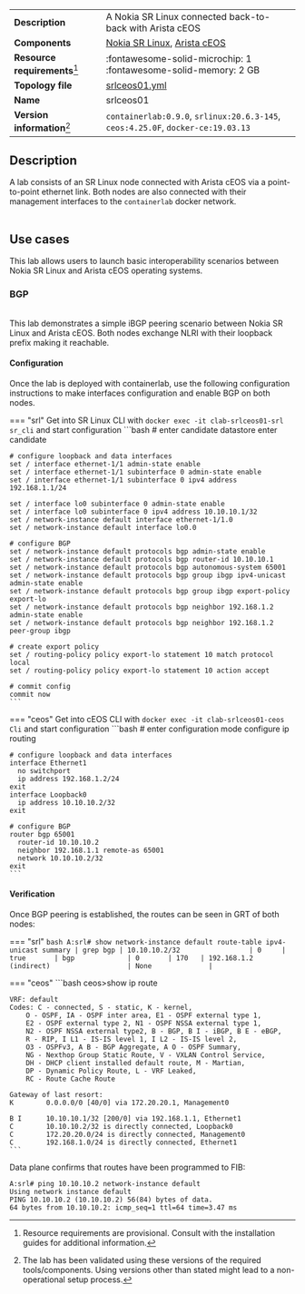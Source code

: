 |                               |                                                                                  |
| ----------------------------- | -------------------------------------------------------------------------------- |
| **Description**               | A Nokia SR Linux connected back-to-back with Arista cEOS                         |
| **Components**                | [Nokia SR Linux][srl], [Arista cEOS][ceos]                                       |
| **Resource requirements**[^1] | :fontawesome-solid-microchip: 1 <br/>:fontawesome-solid-memory: 2 GB             |
| **Topology file**             | [srlceos01.yml][topofile]                                                        |
| **Name**                      | srlceos01                                                                        |
| **Version information**[^2]   | `containerlab:0.9.0`, `srlinux:20.6.3-145`, `ceos:4.25.0F`, `docker-ce:19.03.13` |

## Description
A lab consists of an SR Linux node connected with Arista cEOS via a point-to-point ethernet link. Both nodes are also connected with their management interfaces to the `containerlab` docker network.

<div class="mxgraph" style="max-width:100%;border:1px solid transparent;margin:0 auto; display:block;" data-mxgraph="{&quot;page&quot;:0,&quot;zoom&quot;:1.5,&quot;highlight&quot;:&quot;#0000ff&quot;,&quot;nav&quot;:true,&quot;check-visible-state&quot;:true,&quot;resize&quot;:true,&quot;url&quot;:&quot;https://raw.githubusercontent.com/srl-wim/container-lab/diagrams/srlceos01.drawio&quot;}"></div>

## Use cases
This lab allows users to launch basic interoperability scenarios between Nokia SR Linux and Arista cEOS operating systems.

### BGP
<div class="mxgraph" style="max-width:100%;border:1px solid transparent;margin:0 auto; display:block;" data-mxgraph="{&quot;page&quot;:1,&quot;zoom&quot;:1.5,&quot;highlight&quot;:&quot;#0000ff&quot;,&quot;nav&quot;:true,&quot;check-visible-state&quot;:true,&quot;resize&quot;:true,&quot;url&quot;:&quot;https://raw.githubusercontent.com/srl-wim/container-lab/diagrams/srlceos01.drawio&quot;}"></div>

This lab demonstrates a simple iBGP peering scenario between Nokia SR Linux and Arista cEOS. Both nodes exchange NLRI with their loopback prefix making it reachable.

#### Configuration
Once the lab is deployed with containerlab, use the following configuration instructions to make interfaces configuration and enable BGP on both nodes.

=== "srl"
    Get into SR Linux CLI with `docker exec -it clab-srlceos01-srl sr_cli` and start configuration
    ```bash
    # enter candidate datastore
    enter candidate

    # configure loopback and data interfaces
    set / interface ethernet-1/1 admin-state enable
    set / interface ethernet-1/1 subinterface 0 admin-state enable
    set / interface ethernet-1/1 subinterface 0 ipv4 address 192.168.1.1/24

    set / interface lo0 subinterface 0 admin-state enable
    set / interface lo0 subinterface 0 ipv4 address 10.10.10.1/32
    set / network-instance default interface ethernet-1/1.0
    set / network-instance default interface lo0.0

    # configure BGP
    set / network-instance default protocols bgp admin-state enable
    set / network-instance default protocols bgp router-id 10.10.10.1
    set / network-instance default protocols bgp autonomous-system 65001
    set / network-instance default protocols bgp group ibgp ipv4-unicast admin-state enable
    set / network-instance default protocols bgp group ibgp export-policy export-lo
    set / network-instance default protocols bgp neighbor 192.168.1.2 admin-state enable
    set / network-instance default protocols bgp neighbor 192.168.1.2 peer-group ibgp

    # create export policy
    set / routing-policy policy export-lo statement 10 match protocol local
    set / routing-policy policy export-lo statement 10 action accept

    # commit config
    commit now
    ```
=== "ceos"
    Get into cEOS CLI with `docker exec -it clab-srlceos01-ceos Cli` and start configuration
    ```bash
    # enter configuration mode
    configure
    ip routing

    # configure loopback and data interfaces
    interface Ethernet1
      no switchport
      ip address 192.168.1.2/24
    exit
    interface Loopback0
      ip address 10.10.10.2/32
    exit

    # configure BGP
    router bgp 65001
      router-id 10.10.10.2
      neighbor 192.168.1.1 remote-as 65001
      network 10.10.10.2/32
    exit
    ```

#### Verification
Once BGP peering is established, the routes can be seen in GRT of both nodes:

=== "srl"
    ```bash
    A:srl# show network-instance default route-table ipv4-unicast summary | grep bgp
    | 10.10.10.2/32                 | 0     | true       | bgp             | 0       | 170   | 192.168.1.2 (indirect)                   | None              |
    ```

=== "ceos"
    ```bash
    ceos>show ip route

    VRF: default
    Codes: C - connected, S - static, K - kernel,
        O - OSPF, IA - OSPF inter area, E1 - OSPF external type 1,
        E2 - OSPF external type 2, N1 - OSPF NSSA external type 1,
        N2 - OSPF NSSA external type2, B - BGP, B I - iBGP, B E - eBGP,
        R - RIP, I L1 - IS-IS level 1, I L2 - IS-IS level 2,
        O3 - OSPFv3, A B - BGP Aggregate, A O - OSPF Summary,
        NG - Nexthop Group Static Route, V - VXLAN Control Service,
        DH - DHCP client installed default route, M - Martian,
        DP - Dynamic Policy Route, L - VRF Leaked,
        RC - Route Cache Route

    Gateway of last resort:
    K        0.0.0.0/0 [40/0] via 172.20.20.1, Management0

    B I      10.10.10.1/32 [200/0] via 192.168.1.1, Ethernet1
    C        10.10.10.2/32 is directly connected, Loopback0
    C        172.20.20.0/24 is directly connected, Management0
    C        192.168.1.0/24 is directly connected, Ethernet1
    ```

Data plane confirms that routes have been programmed to FIB:
```
A:srl# ping 10.10.10.2 network-instance default
Using network instance default
PING 10.10.10.2 (10.10.10.2) 56(84) bytes of data.
64 bytes from 10.10.10.2: icmp_seq=1 ttl=64 time=3.47 ms
```



[srl]: https://www.nokia.com/networks/products/service-router-linux-NOS/
[ceos]: https://www.arista.com/en/products/software-controlled-container-networking
[topofile]: https://github.com/srl-wim/container-lab/tree/master/lab-examples/srlceos01/srlceos01.yml

[^1]: Resource requirements are provisional. Consult with the installation guides for additional information.
[^2]: The lab has been validated using these versions of the required tools/components. Using versions other than stated might lead to a non-operational setup process.

<script type="text/javascript" src="https://cdn.jsdelivr.net/gh/hellt/drawio-js@main/embed2.js" async></script>